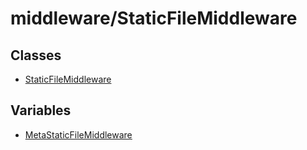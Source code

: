 # middleware/StaticFileMiddleware

## Classes

- [StaticFileMiddleware](classes/StaticFileMiddleware.md)

## Variables

- [MetaStaticFileMiddleware](variables/MetaStaticFileMiddleware.md)
